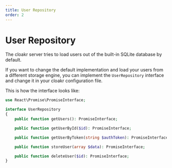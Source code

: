 ```yaml
---
title: User Repository
order: 2
---
```


# User Repository

The cloakr server tries to load users out of the built-in SQLite database by default. 

If you want to change the default implementation and load your users from a different storage engine, you can implement the `UserRepository` interface and change it in your cloakr configuration file.

This is how the interface looks like:

```php
use React\Promise\PromiseInterface;

interface UserRepository
{
    public function getUsers(): PromiseInterface;

    public function getUserById($id): PromiseInterface;

    public function getUserByToken(string $authToken): PromiseInterface;

    public function storeUser(array $data): PromiseInterface;

    public function deleteUser($id): PromiseInterface;
}
```